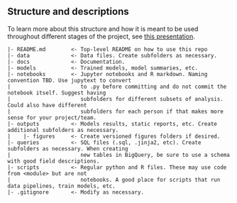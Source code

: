 


## Structure and descriptions

To learn more about this structure and how it is meant to be used
throughout different stages of the project, see [this
presentation](https://docs.google.com/presentation/d/1E51s4VhcLzCwN_v_yeOpaGLtNEF5fcZanlO1lRsmGiw/edit?usp=sharing).

    |- README.md        <- Top-level README on how to use this repo
    |- data             <- Data files. Create subfolders as necessary.
    |- docs             <- Documentation.
    |- models           <- Trained models, model summaries, etc.
    |- notebooks        <- Jupyter notebooks and R markdown. Naming convention TBD. Use jupytext to convert
    |                      to .py before committing and do not commit the notebook itself. Suggest having
    |                      subfolders for different subsets of analysis. Could also have different
    |                      subfolders for each person if that makes more sense for your project/team.
    |- outputs          <- Models results, static reports, etc. Create  additional subfolders as necessary.
    |    |- figures     <- Create versioned figures folders if desired.
    |- queries          <- SQL files (.sql, .jinja2, etc). Create subfolders as necessary. When creating
    |                      new tables in BigQuery, be sure to use a schema with good field descriptions.
    |- scripts          <- Regular python and R files. These may use code from <module> but are not
    |                      notebooks. A good place for scripts that run data pipelines, train models, etc.
    |- .gitignore       <- Modify as necessary.
